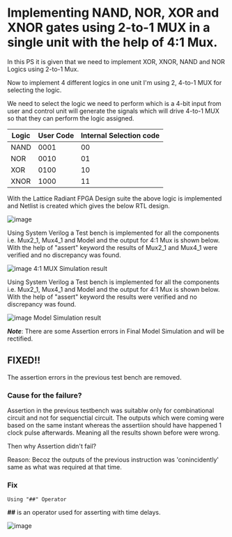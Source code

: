 # Implementing NAND, NOR, XOR and XNOR gates using 2-to-1 MUX in a single unit with the help of 4:1 Mux.

In this PS it is given that we need to implement XOR, XNOR, NAND and NOR Logics using 2-to-1 Mux.

Now to implement 4 different logics in one unit I'm using 2, 4-to-1 MUX for selecting the logic.

We need to select the logic we need to perform which is a 4-bit input from user and control unit will generate the signals which will drive 4-to-1 MUX so that they can perform the logic assigned.


| Logic | User Code | Internal Selection code | 
|---|---|----|
|NAND|0001|00|
|NOR|0010|01|
|XOR|0100|10|
|XNOR|1000|11|

With the Lattice Radiant FPGA Design suite the above logic is implemented and Netlist is created which gives the below RTL design.

![image](https://user-images.githubusercontent.com/54210084/189540400-5550c6d7-9019-4b88-8dab-31d906dad14a.png)

Using System Verilog a Test bench is implemented for all the components i.e. Mux2_1, Mux4_1 and Model and the output for 4:1 Mux is shown below. With the help of "assert" keyword the results of Mux2_1 and Mux4_1 were verified and no discrepancy was found.

![image](https://user-images.githubusercontent.com/54210084/189540384-231a7852-0a4b-452b-a623-a7047e852e71.png)
4:1 MUX Simulation result

Using System Verilog a Test bench is implemented for all the components i.e. Mux2_1, Mux4_1 and Model and the output for 4:1 Mux is shown below. With the help of "assert" keyword the results were verified and no discrepancy was found.

![image](https://user-images.githubusercontent.com/54210084/189541300-6ee7b39f-5334-4357-a07c-38bda0958cc2.png)
Model Simulation result

**_Note_**: There are some Assertion errors in Final Model Simulation and will be rectified.


## FIXED!!
The assertion errors in the previous test bench are removed.
### Cause for the failure?
Assertion in the previous testbench was suitablw only for combinational circuit and not for sequenctial circuit. The outputs which were coming were based on the same instant whereas the assertiion should have happened 1 clock pulse afterwards.
Meaning all the results shown before were wrong.

Then why Assertion didn't fail?

Reason: Becoz the outputs of the previous instruction was 'conincidently' same as what was required at that time.
### Fix
    Using "##" Operator
**_##_** is an operator used for asserting with time delays.

![image](https://user-images.githubusercontent.com/54210084/189899005-c55c8ddb-aa1c-460b-a3e7-aedae8d6ad72.png)
    
